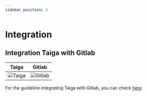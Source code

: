 ```yaml
---
sidebar_position: 5
---
```


# Integration

## Integration Taiga with Gitlab

Taiga            |  Gitlab
:-------------------------:|:-------------------------:
![Taiga](https://avatars.githubusercontent.com/u/6905422?s=200&v=4)  |  ![Gitlab](https://avatars.githubusercontent.com/u/1086321?s=200&v=4)

For the guideline integrating Taiga with Gitlab, you can check [here](https://docs.google.com/document/d/19Dh5iDcya9sxvfQJaFKpT6C3Fl3hP1eo5kS9ejeROBI/edit?usp=sharing)
